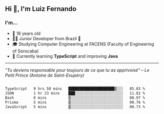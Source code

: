<h2>Hi 👋, I'm Luiz Fernando</h2>

### I'm...
* 🤟 18 years old
* 👨‍💻 Junior Developer from Brazil 💚
* 🎓 Studying Computer Engineering at FACENS (Faculty of Engineering of Sorocaba)
* 🔭 Currently learning **TypeScript** and improving **Java**

---

_"Tu deviens responsable pour toujours de ce que tu as apprivoisé" – Le Petit Prince (Antoine de Saint-Exupéry)_

##

<!--START_SECTION:waka-->

```txt
TypeScript   9 hrs 58 mins   █████████████████████▒░░░   85.03 %
JSON         1 hr 23 mins    ███░░░░░░░░░░░░░░░░░░░░░░   11.82 %
Bash         6 mins          ▒░░░░░░░░░░░░░░░░░░░░░░░░   00.97 %
Prisma       5 mins          ▒░░░░░░░░░░░░░░░░░░░░░░░░   00.76 %
JavaScript   5 mins          ▒░░░░░░░░░░░░░░░░░░░░░░░░   00.73 %
```

<!--END_SECTION:waka-->

